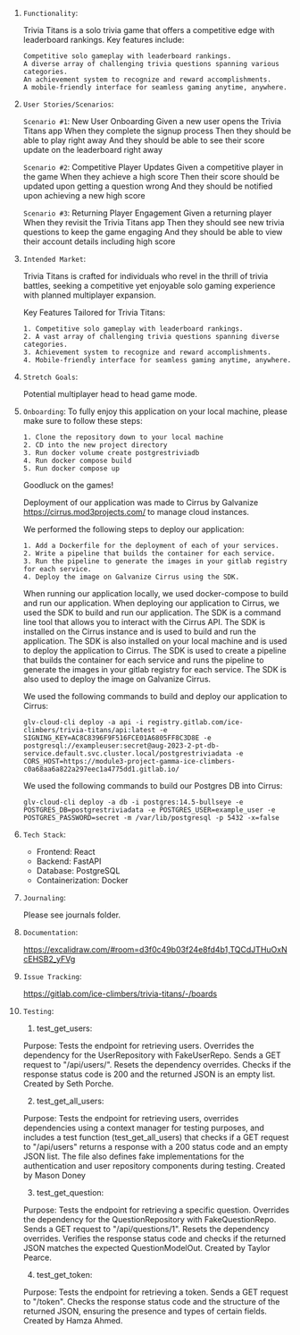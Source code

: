 1.  `Functionality`:

    Trivia Titans is a solo trivia game that offers a competitive edge with leaderboard rankings. Key features include:

        Competitive solo gameplay with leaderboard rankings.
        A diverse array of challenging trivia questions spanning various categories.
        An achievement system to recognize and reward accomplishments.
        A mobile-friendly interface for seamless gaming anytime, anywhere.

2.  `User Stories/Scenarios`:

    `Scenario #1`: New User Onboarding
    Given a new user opens the Trivia Titans app
    When they complete the signup process
    Then they should be able to play right away
    And they should be able to see their score update on the leaderboard right away

    `Scenario #2`: Competitive Player Updates
    Given a competitive player in the game
    When they achieve a high score
    Then their score should be updated upon getting a question wrong
    And they should be notified upon achieving a new high score

    `Scenario #3`: Returning Player Engagement
    Given a returning player
    When they revisit the Trivia Titans app
    Then they should see new trivia questions to keep the game engaging
    And they should be able to view their account details including high score

3.  `Intended Market`:

    Trivia Titans is crafted for individuals who revel in the thrill of trivia battles, seeking a competitive yet enjoyable solo gaming experience with planned multiplayer expansion.

    Key Features Tailored for Trivia Titans:

        1. Competitive solo gameplay with leaderboard rankings.
        2. A vast array of challenging trivia questions spanning diverse categories.
        3. Achievement system to recognize and reward accomplishments.
        4. Mobile-friendly interface for seamless gaming anytime, anywhere.

4.  `Stretch Goals`:

    Potential multiplayer head to head game mode.

5.  `Onboarding`:
    To fully enjoy this application on your local machine, please make sure to follow these steps:

        1. Clone the repository down to your local machine
        2. CD into the new project directory
        3. Run docker volume create postgrestriviadb
        4. Run docker compose build
        5. Run docker compose up

    Goodluck on the games!

    Deployment of our application was made to Cirrus by Galvanize https://cirrus.mod3projects.com/ to manage cloud instances.

    We performed the following steps to deploy our application:

        1. Add a Dockerfile for the deployment of each of your services.
        2. Write a pipeline that builds the container for each service.
        3. Run the pipeline to generate the images in your gitlab registry for each service.
        4. Deploy the image on Galvanize Cirrus using the SDK.

    When running our application locally, we used docker-compose to build and run our application. When deploying our application to Cirrus, we used the SDK to build and run our application. The SDK is a command line tool that allows you to interact with the Cirrus API. The SDK is installed on the Cirrus instance and is used to build and run the application. The SDK is also installed on your local machine and is used to deploy the application to Cirrus. The SDK is used to create a pipeline that builds the container for each service and runs the pipeline to generate the images in your gitlab registry for each service. The SDK is also used to deploy the image on Galvanize Cirrus.

    We used the following commands to build and deploy our application to Cirrus:

    `glv-cloud-cli deploy -a api -i registry.gitlab.com/ice-climbers/trivia-titans/api:latest -e SIGNING_KEY=AC8C8396F9F516FCE01A6805FF8C3D8E -e postgresql://exampleuser:secret@aug-2023-2-pt-db-service.default.svc.cluster.local/postgrestriviadata -e CORS_HOST=https://module3-project-gamma-ice-climbers-c0a68aa6a822a297eec1a4775dd1.gitlab.io/`

    We used the following commands to build our Postgres DB into Cirrus:

    `glv-cloud-cli deploy -a db -i postgres:14.5-bullseye -e POSTGRES_DB=postgrestriviadata -e POSTGRES_USER=example_user -e POSTGRES_PASSWORD=secret -m /var/lib/postgresql -p 5432 -x=false`

6.  `Tech Stack`:

    - Frontend: React
    - Backend: FastAPI
    - Database: PostgreSQL
    - Containerization: Docker

7.  `Journaling`:

    Please see journals folder.

8.  `Documentation`:

    https://excalidraw.com/#room=d3f0c49b03f24e8fd4b1,TQCdJTHuOxNcEHSB2_yFVg

9.  `Issue Tracking`:

    https://gitlab.com/ice-climbers/trivia-titans/-/boards

10. `Testing`:

    1. test_get_users:

    Purpose: Tests the endpoint for retrieving users. Overrides the dependency for the UserRepository with FakeUserRepo. Sends a GET request to "/api/users/". Resets the dependency overrides. Checks if the response status code is 200 and the returned JSON is an empty list. Created by Seth Porche.

    2. test_get_all_users:

    Purpose: Tests the endpoint for retrieving users, overrides dependencies using a context manager for testing purposes, and includes a test function (test_get_all_users) that checks if a GET request to "/api/users" returns a response with a 200 status code and an empty JSON list. The file also defines fake implementations for the authentication and user repository components during testing. Created by Mason Doney

    3. test_get_question:

    Purpose: Tests the endpoint for retrieving a specific question. Overrides the dependency for the QuestionRepository with FakeQuestionRepo. Sends a GET request to "/api/questions/1". Resets the dependency overrides. Verifies the response status code and checks if the returned JSON matches the expected QuestionModelOut. Created by Taylor Pearce.

    4. test_get_token:

    Purpose: Tests the endpoint for retrieving a token. Sends a GET request to "/token". Checks the response status code and the structure of the returned JSON, ensuring the presence and types of certain fields. Created by Hamza Ahmed.

